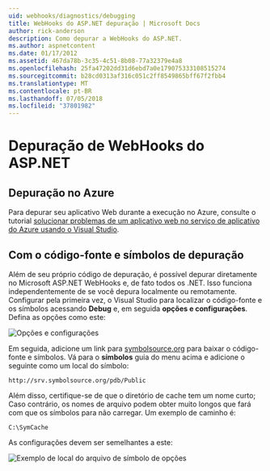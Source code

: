 ```yaml
---
uid: webhooks/diagnostics/debugging
title: WebHooks do ASP.NET depuração | Microsoft Docs
author: rick-anderson
description: Como depurar a WebHooks do ASP.NET.
ms.author: aspnetcontent
ms.date: 01/17/2012
ms.assetid: 467da78b-3c35-4c51-8b08-77a32379e4a8
ms.openlocfilehash: 25fa47202dd31d6ebd7a0e179075333108515274
ms.sourcegitcommit: b28cd0313af316c051c2ff8549865bff67f2fbb4
ms.translationtype: MT
ms.contentlocale: pt-BR
ms.lasthandoff: 07/05/2018
ms.locfileid: "37801982"
---
```

# <a name="aspnet-webhooks-debugging"></a>Depuração de WebHooks do ASP.NET  

## <a name="debugging-in-azure"></a>Depuração no Azure

Para depurar seu aplicativo Web durante a execução no Azure, consulte o tutorial [solucionar problemas de um aplicativo web no serviço de aplicativo do Azure usando o Visual Studio](https://azure.microsoft.com/documentation/articles/web-sites-dotnet-troubleshoot-visual-studio/#webserverlogs).

## <a name="debugging-with-source-and-symbols"></a>Com o código-fonte e símbolos de depuração

Além de seu próprio código de depuração, é possível depurar diretamente no Microsoft ASP.NET WebHooks e, de fato todos os .NET. Isso funciona independentemente de se você depura localmente ou remotamente. Configurar pela primeira vez, o Visual Studio para localizar o código-fonte e os símbolos acessando **Debug** e, em seguida **opções e configurações**. Defina as opções como este:

![Opções e configurações](_static/SourceSymbols.png)

Em seguida, adicione um link para [symbolsource.org](http://symbolsource.org) para baixar o código-fonte e símbolos. Vá para o **símbolos** guia do menu acima e adicione o seguinte como um local do símbolo:

```
http://srv.symbolsource.org/pdb/Public
```

Além disso, certifique-se de que o diretório de cache tem um nome curto; Caso contrário, os nomes de arquivo podem obter muito longos que fará com que os símbolos para não carregar. Um exemplo de caminho é:

```
C:\SymCache
```

As configurações devem ser semelhantes a este:

![Exemplo de local do arquivo de símbolo de opções](_static/SymSource.png)
